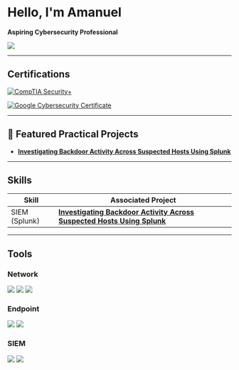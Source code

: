 # Hello, I'm Amanuel
**Aspiring Cybersecurity Professional**

<a href="https://www.linkedin.com/in/amanuel-tafesse-033ba0328"><img src="https://img.shields.io/badge/-LinkedIn-0072b1?&style=for-the-badge&logo=linkedin&logoColor=white" /></a>
___

## Certifications
[![CompTIA Security+](https://img.shields.io/badge/CompTIA-Security%2B-red?style=for-the-badge&logo=compTIA&logoColor=white)](https://www.credly.com/badges/a851ba90-e825-4bf2-a08c-63604fc928ae/public_url)

[![Google Cybersecurity Certificate](https://img.shields.io/badge/Google-Cybersecurity%20Certificate-4285F4?style=for-the-badge&logo=google&logoColor=white)](https://www.credly.com/badges/bf252a19-4cdf-41b7-a31e-1dff74a7c193/public_url)

---

## 📌 Featured Practical Projects

- **[Investigating Backdoor Activity Across Suspected Hosts Using Splunk](https://github.com/AmanuelT29/Investigating-Backdoor-Activity-Across-Suspected-Hosts-Using-Splunk)**
___


## Skills

| Skill                                         | Associated Project         |
|-----------------------------------------------|----------------------------|
| SIEM (Splunk)         |**[Investigating Backdoor Activity Across Suspected Hosts Using Splunk](https://github.com/AmanuelT29/Investigating-Backdoor-Activity-Across-Suspected-Hosts-Using-Splunk)**|

___
## Tools

### Network
<div>
    <img src="https://img.shields.io/badge/-Wireshark-1679A7?&style=for-the-badge&logo=Wireshark&logoColor=white" />
  <img src="https://img.shields.io/badge/-NetworkMiner-2E8B57?style=for-the-badge&logo=gnometerminal&logoColor=white" />
    <img src="https://img.shields.io/badge/-Snort-CC0033?style=for-the-badge&logoColor=white" />
  

### Endpoint
<div>
 <img src="https://img.shields.io/badge/-Sysinternals_Suite-333333?style=for-the-badge&logo=microsoft&logoColor=white" />
 <img src="https://img.shields.io/badge/-Windows_Core_Processes-0078D6?style=for-the-badge&logo=windows&logoColor=white" />




### SIEM
<div>
    <img src="https://img.shields.io/badge/-Splunk-000000?&style=for-the-badge&logo=Splunk&logoColor=white" />
  <img src="https://img.shields.io/badge/-Elastic-005571?&style=for-the-badge&logo=Elastic&logoColor=white" />

</div>
